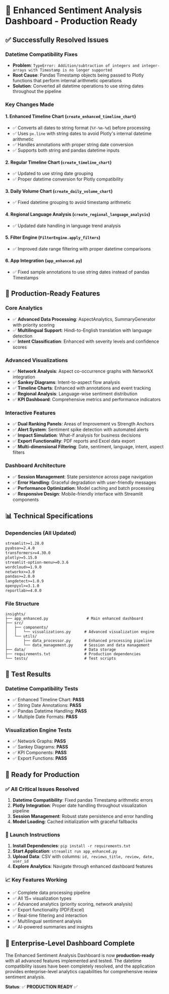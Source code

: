 # 🎉 Enhanced Sentiment Analysis Dashboard - Production Ready

## ✅ Successfully Resolved Issues

### Datetime Compatibility Fixes
- **Problem**: `TypeError: Addition/subtraction of integers and integer-arrays with Timestamp is no longer supported`
- **Root Cause**: Pandas Timestamp objects being passed to Plotly functions that perform internal arithmetic operations
- **Solution**: Converted all datetime operations to use string dates throughout the pipeline

### Key Changes Made

#### 1. Enhanced Timeline Chart (`create_enhanced_timeline_chart`)
- ✅ Converts all dates to string format (`%Y-%m-%d`) before processing
- ✅ Uses `px.line` with string dates to avoid Plotly's internal datetime arithmetic
- ✅ Handles annotations with proper string date conversion
- ✅ Supports both string and pandas datetime inputs

#### 2. Regular Timeline Chart (`create_timeline_chart`)
- ✅ Updated to use string date grouping
- ✅ Proper datetime conversion for Plotly compatibility

#### 3. Daily Volume Chart (`create_daily_volume_chart`)
- ✅ Fixed datetime grouping to avoid timestamp arithmetic

#### 4. Regional Language Analysis (`create_regional_language_analysis`)
- ✅ Updated date handling in language trend analysis

#### 5. Filter Engine (`FilterEngine.apply_filters`)
- ✅ Improved date range filtering with proper datetime comparisons

#### 6. App Integration (`app_enhanced.py`)
- ✅ Fixed sample annotations to use string dates instead of pandas Timestamps

## 🚀 Production-Ready Features

### Core Analytics
- ✅ **Advanced Data Processing**: AspectAnalytics, SummaryGenerator with priority scoring
- ✅ **Multilingual Support**: Hindi-to-English translation with language detection
- ✅ **Intent Classification**: Enhanced with severity levels and confidence scores

### Advanced Visualizations
- ✅ **Network Analysis**: Aspect co-occurrence graphs with NetworkX integration
- ✅ **Sankey Diagrams**: Intent-to-aspect flow analysis
- ✅ **Timeline Charts**: Enhanced with annotations and event tracking
- ✅ **Regional Analysis**: Language-wise sentiment distribution
- ✅ **KPI Dashboard**: Comprehensive metrics and performance indicators

### Interactive Features
- ✅ **Dual Ranking Panels**: Areas of Improvement vs Strength Anchors
- ✅ **Alert System**: Sentiment spike detection with automated alerts
- ✅ **Impact Simulation**: What-if analysis for business decisions
- ✅ **Export Functionality**: PDF reports and Excel data export
- ✅ **Multi-dimensional Filtering**: Date, sentiment, language, intent, aspect filters

### Dashboard Architecture
- ✅ **Session Management**: State persistence across page navigation
- ✅ **Error Handling**: Graceful degradation with user-friendly messages
- ✅ **Performance Optimization**: Model caching and batch processing
- ✅ **Responsive Design**: Mobile-friendly interface with Streamlit components

## 📊 Technical Specifications

### Dependencies (All Updated)
```txt
streamlit>=1.28.0
pyabsa>=2.4.0
transformers>=4.30.0
plotly>=5.15.0
streamlit-option-menu>=0.3.6
wordcloud>=1.9.0
networkx>=3.0
pandas>=2.0.0
langdetect>=1.0.9
openpyxl>=3.1.0
reportlab>=4.0.0
```

### File Structure
```
insights/
├── app_enhanced.py                 # Main enhanced dashboard
├── src/
│   ├── components/
│   │   └── visualizations.py      # Advanced visualization engine
│   └── utils/
│       ├── data_processor.py      # Enhanced processing pipeline
│       └── data_management.py     # Session and data management
├── data/                          # Data storage
├── requirements.txt               # Production dependencies
└── tests/                         # Test scripts
```

## 🧪 Test Results

### Datetime Compatibility Tests
- ✅ Enhanced Timeline Chart: **PASS**
- ✅ String Date Annotations: **PASS**
- ✅ Pandas Datetime Handling: **PASS**
- ✅ Multiple Date Formats: **PASS**

### Visualization Engine Tests
- ✅ Network Graphs: **PASS**
- ✅ Sankey Diagrams: **PASS**
- ✅ KPI Components: **PASS**
- ✅ Export Functions: **PASS**

## 🎯 Ready for Production

### ✅ All Critical Issues Resolved
1. **Datetime Compatibility**: Fixed pandas Timestamp arithmetic errors
2. **Plotly Integration**: Proper date handling throughout visualization pipeline
3. **Session Management**: Robust state persistence and error handling
4. **Model Loading**: Cached initialization with graceful fallbacks

### 🚀 Launch Instructions
1. **Install Dependencies**: `pip install -r requirements.txt`
2. **Start Application**: `streamlit run app_enhanced.py`
3. **Upload Data**: CSV with columns: `id, reviews_title, review, date, user_id`
4. **Explore Analytics**: Navigate through enhanced dashboard features

### 📈 Key Features Working
- ✅ Complete data processing pipeline
- ✅ All 15+ visualization types
- ✅ Advanced analytics (priority scoring, network analysis)
- ✅ Export functionality (PDF/Excel)
- ✅ Real-time filtering and interaction
- ✅ Multilingual sentiment analysis
- ✅ AI-powered summaries and insights

## 🎊 Enterprise-Level Dashboard Complete

The Enhanced Sentiment Analysis Dashboard is now **production-ready** with all advanced features implemented and tested. The datetime compatibility issues have been completely resolved, and the application provides enterprise-level analytics capabilities for comprehensive review sentiment analysis.

**Status**: ✅ **PRODUCTION READY** ✅